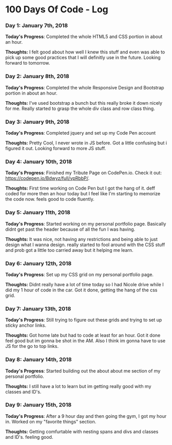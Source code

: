 # 100 Days Of Code - Log

### Day 1: January 7th, 2018 


**Today's Progress**: Completed the whole HTML5 and CSS portion in about an hour.

**Thoughts:** I felt good about how well I knew this stuff and even was able to pick up some good practices that I will definitly use in the future.  Looking forward to tomorrow. 

### Day 2: January 8th, 2018 


**Today's Progress**: Completed the whole Responsive Design and Bootstrap portion in about an hour.

**Thoughts:** I've used bootstrap a bunch but this really broke it down nicely for me. Really started to grasp the whole div class and row class thing. 

### Day 3: January 9th, 2018 


**Today's Progress**: Completed jquery and set up my Code Pen account

**Thoughts:** Pretty Cool, I never wrote in JS before. Got a little confusing but i figured it out. Looking forward to more JS stuff. 

### Day 4: January 10th, 2018 


**Today's Progress**: Finished my Tribute Page on CodePen.io. Check it out: https://codepen.io/Bdwyz/full/vpRbbP/. 

**Thoughts:** First time working on Code Pen but I got the hang of it. deff coded for more then an hour today but I feel like I'm starting to memorize the code now. feels good to code fluently. 

### Day 5: January 11th, 2018 


**Today's Progress**: Started working on my personal portfolio page. Basically didnt get past the header because of all the fun I was having. 

**Thoughts:** It was nice, not having any restrictions and being able to just design what I wanna design. really started to fool around with the CSS stuff and prob got a little too carried away but it helping me learn. 

### Day 6: January 12th, 2018 


**Today's Progress**: Set up my CSS grid on my personal portfolio page.  

**Thoughts:** Didnt really have a lot of time today so I had Nicole drive while I did my 1 hour of code in the car. Got it done, getting the hang of the css grid. 

### Day 7: January 13th, 2018 


**Today's Progress**: Still trying to figure out these grids and trying to set up sticky anchor links.

**Thoughts:** Got home late but had to code at least for an hour. Got it done feel good but im gonna be shot in the AM. Also I think im gonna have to use JS for the go to top links. 

### Day 8: January 14th, 2018 


**Today's Progress**: Started building out the about about me section of my personal portfolio.

**Thoughts:** I still have a lot to learn but im getting really good with my classes and ID's.


### Day 9: January 15th, 2018 


**Today's Progress**: After a 9 hour day and then going the gym, I got my hour in. Worked on my "favorite things" section. 

**Thoughts:** Getting comfurtable with nesting spans and divs and classes and ID's. feeling good. 


